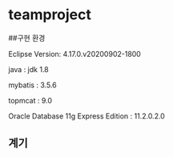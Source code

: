 # teamproject

##구현 환경

Eclipse Version: 4.17.0.v20200902-1800

java : jdk 1.8

mybatis : 3.5.6

topmcat : 9.0

Oracle Database 11g Express Edition : 11.2.0.2.0

## 계기

